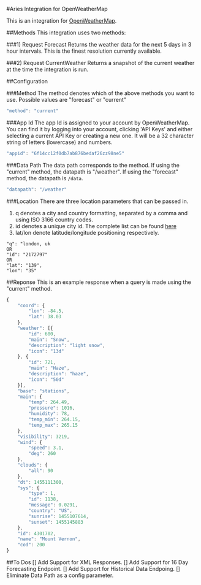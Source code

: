 #Aries Integration for OpenWeatherMap

This is an integration for [OpenWeatherMap](http://openweathermap.org).

##Methods
This integration uses two methods:

###1) Request Forecast
Returns the weather data for the next 5 days in 3 hour intervals. This is the finest resolution currently available.

###2) Request CurrentWeather
Returns a snapshot of the current weather at the time the integration is run.


##Configuration

###Method
The method denotes which of the above methods you want to use. Possible values are "forecast" or "current"
```javascript
"method": "current"
```

###App Id
The app Id is assigned to your account by OpenWeatherMap. You can find it by logging into your account, clicking 'API Keys' and either selecting a current API Key or creating a new one. It will be a 32 character string of letters (lowercase) and numbers.
```javascript
"appid": "6f14cc12f0db7ab876bedaf26zz98ne5"
```

###Data Path
The data path corresponds to the method. If using the "current" method, the datapath is "/weather". If using the "forecast" method, the datapath is `/data`.
```javascript
"datapath": "/weather"
```

###Location
There are three location parameters that can be passed in.
1) q denotes a city and country formatting, separated by a comma and using ISO 3166 country codes.
2) id denotes a unique city id. The complete list can be found [here](http://bulk.openweathermap.org/sample/)
3) lat/lon denote latitude/longitude positioning respectively.
```
"q": "london, uk
OR
"id": "2172797"
OR
"lat": "139",
"lon": "35"
```

##Reponse
This is an example response when a query is made using the "current" method.
```javascript
{
    "coord": {
        "lon": -84.5,
        "lat": 38.03
    },
    "weather": [{
        "id": 600,
        "main": "Snow",
        "description": "light snow",
        "icon": "13d"
    }, {
        "id": 721,
        "main": "Haze",
        "description": "haze",
        "icon": "50d"
    }],
    "base": "stations",
    "main": {
        "temp": 264.49,
        "pressure": 1016,
        "humidity": 78,
        "temp_min": 264.15,
        "temp_max": 265.15
    },
    "visibility": 3219,
    "wind": {
        "speed": 3.1,
        "deg": 260
    },
    "clouds": {
        "all": 90
    },
    "dt": 1455111300,
    "sys": {
        "type": 1,
        "id": 1138,
        "message": 0.0291,
        "country": "US",
        "sunrise": 1455107614,
        "sunset": 1455145883
    },
    "id": 4301702,
    "name": "Mount Vernon",
    "cod": 200
}
```

##To Dos
[] Add Support for XML Responses.
[] Add Support for 16 Day Forecasting Endpoint.
[] Add Support for Historical Data Endpoing.
[] Eliminate Data Path as a config parameter.